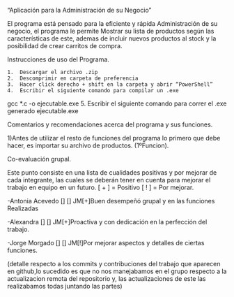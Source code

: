 “Aplicación para la Administración de su Negocio”

El programa está pensado para la eficiente y rápida Administración de su negocio, el programa le permite Mostrar su lista de productos según las características de este, ademas de incluir nuevos productos al stock y la posibilidad de crear carritos de compra.

Instrucciones de uso del Programa.

	1.	Descargar el archivo .zip
	2.	Descomprimir en carpeta de preferencia
	3.	Hacer click derecho + shift en la carpeta y abrir “PowerShell”
	4.	Escribir el siguiente comando para compilar un .exe
gcc *.c -o ejecutable.exe
	5.	Escribir el siguiente comando para correr el .exe generado
ejecutable.exe


Comentarios y recomendaciones acerca del programa y sus funciones.


1)Antes de utilizar el resto de funciones del programa lo primero que debe hacer, es importar su archivo de productos. (1ºFuncion).




Co-evaluación grupal.

Este punto consiste en una lista de cualidades positivas y por mejorar de cada integrante, las cuales se deberán tener en cuenta para mejorar el trabajo en equipo en un futuro.
[ + ] = Positivo
[ ! ] = Por mejorar.




-Antonia Acevedo
[]
[]
JM[+]Buen desempeñó grupal y en las funciones Realizadas

-Alexandra 
[]
[]
JM[+]Proactiva y con dedicación en la perfección del trabajo.

-Jorge Morgado
[]
[]
JM[!]Por mejorar aspectos y detalles de ciertas funciones.

(detalle respecto a los commits y contribuciones del trabajo que aparecen en github,lo sucedido es que no nos manejabamos en el grupo respecto a la actualizacion remota del repositorio y, las actualizaciones de este las realizabamos todas juntando las partes)
